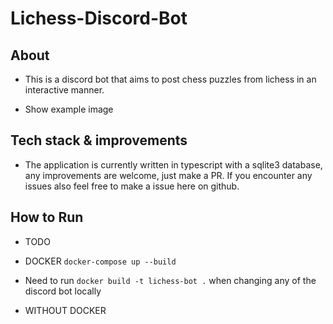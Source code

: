 # Lichess-Discord-Bot

## About

- This is a discord bot that aims to post chess puzzles from lichess in an interactive manner.

- Show example image

## Tech stack & improvements

- The application is currently written in typescript with a sqlite3 database, any improvements are welcome, just make a PR. If you encounter any issues also feel free to make a issue here on github.

## How to Run

- TODO

- DOCKER `docker-compose up --build`
- Need to run `docker build -t lichess-bot .` when changing any of the discord bot locally


- WITHOUT DOCKER
